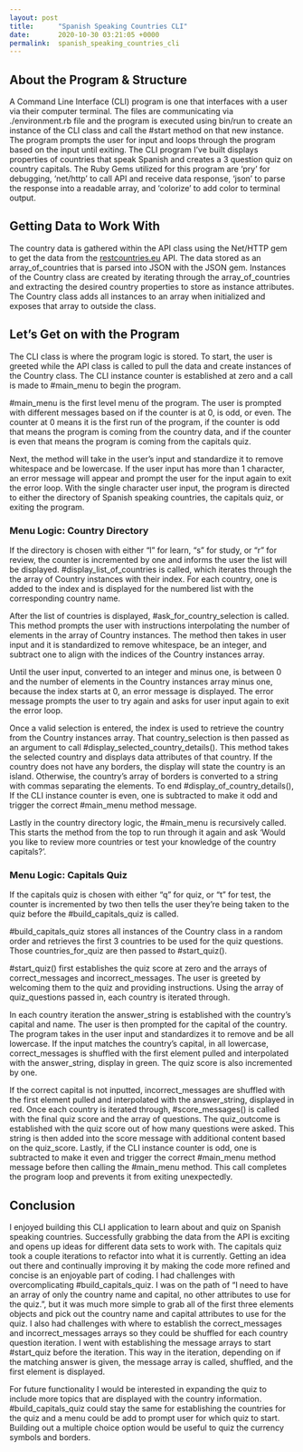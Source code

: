 ```yaml
---
layout: post
title:      "Spanish Speaking Countries CLI"
date:       2020-10-30 03:21:05 +0000
permalink:  spanish_speaking_countries_cli
---
```



## About the Program & Structure
A Command Line Interface (CLI) program is one that interfaces with a user via their computer terminal. The files are communicating via ./environment.rb file and the program is executed using bin/run to create an instance of the CLI class and call the #start method on that new instance. The program prompts the user for input and loops through the program based on the input until exiting. The CLI program I’ve built displays properties of countries that speak Spanish and creates a 3 question quiz on country capitals. The Ruby Gems utilized for this program are ‘pry’ for debugging, ‘net/http’ to call API and receive data response, ‘json’ to parse the response into a readable array, and ‘colorize’ to add color to terminal output. 

## Getting Data to Work With
The country data is gathered within the API class using the Net/HTTP gem to get the data from the [restcountries.eu](https://restcountries.eu/) API. The data stored as an array_of_countries that is parsed into JSON with the JSON gem. Instances of the Country class are created by iterating through the array_of_countries and extracting the desired country properties to store as instance attributes. The Country class adds all instances to an array when initialized and exposes that array to outside the class. 

## Let’s Get on with the Program
The CLI class is where the program logic is stored. To start, the user is greeted while the API class is called to pull the data and create instances of the Country class. The CLI instance counter is established at zero and a call is made to #main_menu to begin the program.

#main_menu is the first level menu of the program. The user is prompted with different messages based on if the counter is at 0, is odd, or even. The counter at 0 means it is the first run of the program, if the counter is odd that means the program is coming from the country data, and if the counter is even that means the program is coming from the capitals quiz. 

Next, the method will take in the user’s input and standardize it to remove whitespace and be lowercase. If the user input has more than 1 character, an error message will appear and prompt the user for the input again to exit the error loop. With the single character user input, the program is directed to either the directory of Spanish speaking countries, the capitals quiz, or exiting the program. 

### Menu Logic: Country Directory
If the directory is chosen with either “l” for learn, “s” for study, or “r” for review, the counter is incremented by one and informs the user the list will be displayed. #display_list_of_countries is called, which iterates through the the array of Country instances with their index. For each country, one is added to the index and is displayed for the numbered list with the corresponding country name.

After the list of countries is displayed, #ask_for_country_selection is called. This method prompts the user with instructions interpolating the number of elements in the array of Country instances. The method then takes in user input and it is standardized to remove whitespace, be an integer, and subtract one to align with the indices of the Country instances array. 

Until the user input, converted to an integer and minus one, is between 0 and the number of elements in the Country instances array minus one, because the index starts at 0, an error message is displayed. The error message prompts the user to try again and asks for user input again to exit the error loop.

Once a valid selection is entered, the index is used to retrieve the country from the Country instances array. That country_selection is then passed as an argument to call #display_selected_country_details(). This method takes the selected country and displays data attributes of that country. If the country does not have any borders, the display will state the country is an island. Otherwise, the country’s array of borders is converted to a string with commas separating the elements. To end #display_of_country_details(), If the CLI instance counter is even, one is subtracted to make it odd and trigger the correct #main_menu method message. 

Lastly in the country directory logic, the #main_menu is recursively called. This starts the method from the top to run through it again and ask ‘Would you like to review more countries or test your knowledge of the country capitals?’.

### Menu Logic: Capitals Quiz
If the capitals quiz is chosen with either “q” for quiz, or “t” for test, the counter is incremented by two then tells the user they’re being taken to the quiz before the #build_capitals_quiz is called.

#build_capitals_quiz stores all instances of the Country class in a random order and retrieves the first 3 countries to be used for the quiz questions. Those countries_for_quiz are then passed to #start_quiz().

#start_quiz() first establishes the quiz score at zero and the arrays of correct_messages and incorrect_messages. The user is greeted by welcoming them to the quiz and providing instructions. Using the array of quiz_questions passed in, each country is iterated through.

In each country iteration the answer_string is established with the country’s capital and name. The user is then prompted for the capital of the country. The program takes in the user input and standardizes it to remove and be all lowercase. If the input matches the country’s capital, in all lowercase, correct_messages is shuffled with the first element pulled and interpolated with the answer_string, display in green. The quiz score is also incremented by one.

If the correct capital is not inputted, incorrect_messages are shuffled with the first element pulled and interpolated with the answer_string, displayed in red. Once each country is iterated through, #score_messages() is called with the final quiz score and the array of questions. The quiz_outcome is established with the quiz score out of how many questions were asked. This string is then added into the score message with additional content based on the quiz_score. Lastly, if the CLI instance counter is odd, one is subtracted to make it even and trigger the correct #main_menu method message before then calling the #main_menu method. This call completes the program loop and prevents it from exiting unexpectedly. 

## Conclusion 
I enjoyed building this CLI application to learn about and quiz on Spanish speaking countries. Successfully grabbing the data from the API is exciting and opens up ideas for different data sets to work with. The capitals quiz took a couple iterations to refactor into what it is currently. Getting an idea out there and continually improving it by making the code more refined and concise is an enjoyable part of coding. I had challenges with overcomplicating #build_capitals_quiz. I was on the path of “I need to have an array of only the country name and capital, no other attributes to use for the quiz.”, but it was much more simple to grab all of the first three elements objects and pick out the country name and capital attributes to use for the quiz. I also had challenges with where to establish the correct_messages and incorrect_messages arrays so they could be shuffled for each country question iteration. I went with establishing the message arrays to start #start_quiz before the iteration. This way in the iteration, depending on if the matching answer is given, the message array is called, shuffled, and the first element is displayed. 

For future functionality I would be interested in expanding the quiz to include more topics that are displayed with the country information. #build_capitals_quiz could stay the same for establishing the countries for the quiz and a menu could be add to prompt user for which quiz to start. Building out a multiple choice option would be useful to quiz the currency symbols and borders. 
